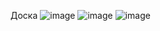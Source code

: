 Доска 
![image](https://user-images.githubusercontent.com/113089548/222009784-211188b6-5f90-4a2b-843f-c87fde0a8b25.png)
![image](https://user-images.githubusercontent.com/113089548/222009821-a37c187a-0dfb-48f1-888b-e75f3cd3854a.png)
![image](https://user-images.githubusercontent.com/113089548/222009882-72cbc424-8bce-4b53-bd3b-d0b76f17706b.png)

